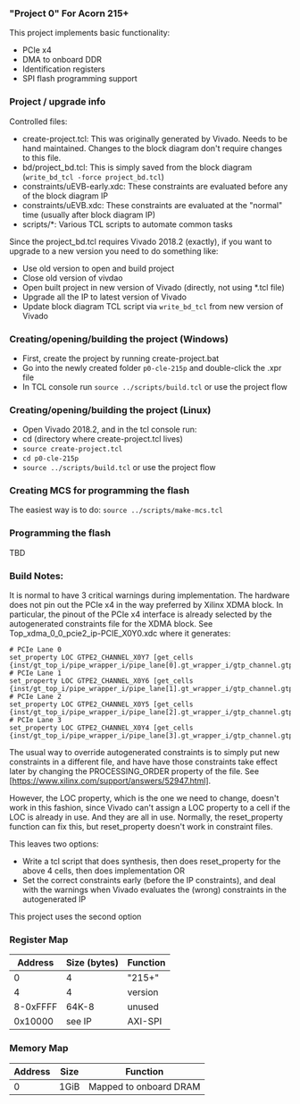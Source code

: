 ### "Project 0" For Acorn 215+

This project implements basic functionality:

- PCIe x4
- DMA to onboard DDR
- Identification registers
- SPI flash programming support

### Project / upgrade info
Controlled files:

- create-project.tcl: This was originally generated by Vivado. Needs to be hand maintained. Changes to the block diagram don't require changes to this file.
- bd/project_bd.tcl: This is simply saved from the block diagram (```write_bd_tcl -force project_bd.tcl```)
- constraints/uEVB-early.xdc: These constraints are evaluated before any of the block diagram IP
- constraints/uEVB.xdc: These constraints are evaluated at the "normal" time (usually after block diagram IP)
- scripts/*: Various TCL scripts to automate common tasks
 
Since the project_bd.tcl requires Vivado 2018.2 (exactly), if you want to upgrade to a new version you need to do something like:

- Use old version to open and build project
- Close old version of vivdao
- Open built project in new version of Vivado (directly, not using *.tcl file)
- Upgrade all the IP to latest version of Vivado
- Update block diagram TCL script via ```write_bd_tcl``` from new version of Vivado


### Creating/opening/building the project (Windows)
- First, create the project by running create-project.bat
- Go into the newly created folder `p0-cle-215p` and double-click the .xpr file
- In TCL console run `source ../scripts/build.tcl` or use the project flow

### Creating/opening/building the project (Linux)
- Open Vivado 2018.2, and in the tcl console run: 
- cd (directory where create-project.tcl lives)
- `source create-project.tcl`
- `cd p0-cle-215p`
- `source ../scripts/build.tcl` or use the project flow

### Creating MCS for programming the flash

The easiest way is to do: `source ../scripts/make-mcs.tcl`

### Programming the flash

TBD

### Build Notes:

It is normal to have 3 critical warnings during implementation. The hardware does not pin out the PCIe x4 in the way preferred by Xilinx XDMA block.
In particular, the pinout of the PCIe x4 interface is already selected by the autogenerated constraints file for the XDMA block.
See Top_xdma_0_0_pcie2_ip-PCIE_X0Y0.xdc where it generates:
```
# PCIe Lane 0
set_property LOC GTPE2_CHANNEL_X0Y7 [get_cells {inst/gt_top_i/pipe_wrapper_i/pipe_lane[0].gt_wrapper_i/gtp_channel.gtpe2_channel_i}]
# PCIe Lane 1
set_property LOC GTPE2_CHANNEL_X0Y6 [get_cells {inst/gt_top_i/pipe_wrapper_i/pipe_lane[1].gt_wrapper_i/gtp_channel.gtpe2_channel_i}]
# PCIe Lane 2
set_property LOC GTPE2_CHANNEL_X0Y5 [get_cells {inst/gt_top_i/pipe_wrapper_i/pipe_lane[2].gt_wrapper_i/gtp_channel.gtpe2_channel_i}]
# PCIe Lane 3
set_property LOC GTPE2_CHANNEL_X0Y4 [get_cells {inst/gt_top_i/pipe_wrapper_i/pipe_lane[3].gt_wrapper_i/gtp_channel.gtpe2_channel_i}]
```

The usual way to override autogenerated constraints is to simply put new constraints in a different file, and have have those constraints take effect later
by changing the PROCESSING_ORDER property of the file. See [https://www.xilinx.com/support/answers/52947.html].

However, the LOC property, which is the one we need to change, doesn't work in this fashion, since Vivado can't assign a LOC property to a cell
if the LOC is already in use. And they are all in use. Normally, the reset_property function can fix this, but reset_property doesn't work in constraint files.

This leaves two options:
- Write a tcl script that does synthesis, then does reset_property for the above 4 cells, then does implementation
OR
- Set the correct constraints early (before the IP constraints), and deal with the warnings when Vivado evaluates the (wrong) constraints in the autogenerated IP

This project uses the second option

### Register Map

| Address  | Size (bytes) | Function  |
| ---      | ---          | ---       |
| 0        |  4           | "215+"    |
| 4        |  4           | version   |
| 8-0xFFFF | 64K-8        | unused    |
| 0x10000  | see IP       | AXI-SPI   |

### Memory Map
| Address  | Size  | Function               |
| ---      | ---   | ---                    |
| 0        |  1GiB | Mapped to onboard DRAM |




